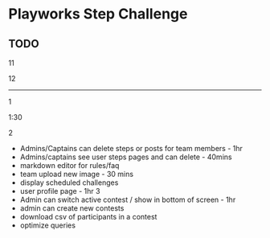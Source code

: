 # Playworks Step Challenge

## TODO

<!-- - team home page - 30 mins -->
<!-- - content pages - 20 mins -->
<!-- - step table - 20 mins -->
<!-- - create posts - 40 mins -->
<!-- - add photo atttachments for users - 20mins -->
<!-- - add photo atttachments for teams - 15mins -->
<!-- - Add team photo to team page - 15mins -->
<!-- - hook up forgot password email in prod - 15mins -->
11
<!-- - display posts - 20 mins -->
<!-- - admin page - 1hr -->
12
<!-- - challenges - 40 mins -->
<!-- - Caption optional 10 mins -->
<!-- - show daily challenge - 15mins -->
-----------------------------
<!-- - fix images - 30 mins -->
<!-- - investigate resett password - 10 mins -->
<!-- - delete shauna's duplicate account - 5 mins -->
1
<!-- - Add date picker for steps - 10mins -->
1:30
<!-- - Add date picker for challenges - 10mins -->
<!-- - delete past steps - 20 mins -->
2
- Admins/Captains can delete steps or posts for team members - 1hr
- Admins/captains see user steps pages and can delete - 40mins
- markdown editor for rules/faq
- team upload new image - 30 mins
- display scheduled challenges
- user profile page - 1hr
3
- Admin can switch active contest / show in bottom of screen - 1hr
- admin can create new contests
- download csv of participants in a contest
- optimize queries
